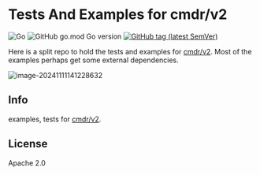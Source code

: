 # Tests And Examples for cmdr/v2

![Go](https://github.com/hedzr/cmdr-tests/workflows/Go/badge.svg)
![GitHub go.mod Go version](https://img.shields.io/github/go-mod/go-version/hedzr/cmdr-tests)
[![GitHub tag (latest SemVer)](https://img.shields.io/github/tag/hedzr/cmdr-tests.svg?label=release)](https://github.com/hedzr/cmdr-tests/releases)

Here is a split repo to hold the tests and examples for [cmdr/v2](https://github.com/hedzr/cmdr). Most of the examples perhaps get some external dependencies.

![image-20241111141228632](https://cdn.jsdelivr.net/gh/hzimg/blog-pics@master/upgit/2024/11/20241111_1731305562.png)

## Info

examples, tests for [cmdr/v2](https://github.com/hedzr/cmdr).

## License

Apache 2.0
